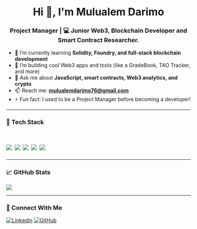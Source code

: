 <h1 align="center">Hi 👋, I'm Mulualem Darimo</h1>
<h3 align="center">Project Manager | 💻 Junior Web3, Blockchain Developer and Smart Contract Researcher.  </h3>

- 🌱 I’m currently learning **Solidity, Foundry, and full-stack blockchain development**
- 🔭 I’m building cool Web3 apps and tools (like a GradeBook, TAO Tracker, and more)
- 💬 Ask me about **JavaScript, smart contracts, Web3 analytics, and crypto**
- 📫 Reach me: **mulualemdarimo76@gmail.com**
- ⚡ Fun fact: I used to be a Project Manager before becoming a developer!

---

### 🧰 Tech Stack

<h1>
  <img src="https://img.shields.io/badge/-JavaScript-black?style=flat-square&logo=javascript" />
  <img src="https://img.shields.io/badge/-Solidity-black?style=flat-square&logo=solidity" />
  <img src="https://img.shields.io/badge/-React-black?style=flat-square&logo=react" />
  <img src="https://img.shields.io/badge/-Node.js-black?style=flat-square&logo=node.js" />
  <img src="https://img.shields.io/badge/-MongoDB-black?style=flat-square&logo=mongodb" />
</h1>

---

### 📈 GitHub Stats

<p>
  <img align="center" src="https://github-readme-stats.vercel.app/api?username=Muller-bit&show_icons=true&theme=radical" />
</p>

---

### 🔗 Connect With Me

[![LinkedIn](https://img.shields.io/badge/-LinkedIn-blue?style=flat-square&logo=linkedin&logoColor=white)](https://www.linkedin.com/in/mulualem-darimo-2025621ba/)
[![GitHub](https://img.shields.io/badge/-GitHub-black?style=flat-square&logo=github)](https://github.com/Muller-bit)
